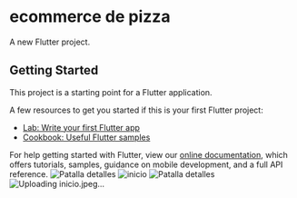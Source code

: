 # ecommerce de pizza

A new Flutter project.

## Getting Started

This project is a starting point for a Flutter application.

A few resources to get you started if this is your first Flutter project:

- [Lab: Write your first Flutter app](https://flutter.dev/docs/get-started/codelab)
- [Cookbook: Useful Flutter samples](https://flutter.dev/docs/cookbook)

For help getting started with Flutter, view our
[online documentation](https://flutter.dev/docs), which offers tutorials,
samples, guidance on mobile development, and a full API reference.
![Patalla detalles](https://user-images.githubusercontent.com/86537080/142745155-28776883-ec0c-4c35-b5dc-182ced66f6a9.jpeg)
![inicio](https://user-images.githubusercontent.com/86537080/142745173-344d810e-77c7-414d-8511-8c6e3eef847d.jpeg)
![Patalla detalles](https://user-images.githubusercontent.com/86537080/142745171-8ba924fc-a0d7-41f5-9338-dbf5226f0f8b.jpeg)
![Uploading inicio.jpeg…]()
